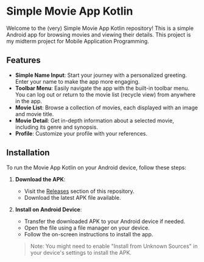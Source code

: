 # Simple Movie App Kotlin

Welcome to the (very) Simple Movie App Kotlin repository! This is a simple Android app for browsing movies and viewing their details. This project is my midterm project for Mobile Application Programming.

## Features

- **Simple Name Input**: Start your journey with a personalized greeting. Enter your name to make the app more engaging.
- **Toolbar Menu**: Easily navigate the app with the built-in toolbar menu. You can log out or return to the movie list (recycle view) from anywhere in the app.
- **Movie List**: Browse a collection of movies, each displayed with an image and movie title.
- **Movie Detail**: Get in-depth information about a selected movie, including its genre and synopsis.
- **Profile**: Customize your profile with your references.

## Installation

To run the Movie App Kotlin on your Android device, follow these steps:

1. **Download the APK**:

   - Visit the [Releases](https://github.com/yourusername/Movie-App-Kotlin/releases) section of this repository.
   - Download the latest APK file available.

2. **Install on Android Device**:

   - Transfer the downloaded APK to your Android device if needed.
   - Open the file using a file manager on your device.
   - Follow the on-screen instructions to install the app.

   > Note: You might need to enable "Install from Unknown Sources" in your device's settings to install the APK.
